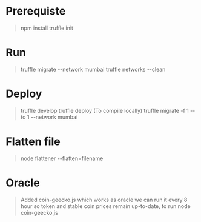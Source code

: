 # Prerequiste
> npm install
> truffle init


# Run
> truffle migrate --network mumbai
> truffle networks --clean


# Deploy
> truffle develop
> truffle deploy (To compile locally)
> truffle migrate -f 1 --to 1 --network mumbai


# Flatten file
> node flattener --flatten=filename

# Oracle
> Added coin-geecko.js which works as oracle we can run it every 8 hour so token and stable coin prices remain up-to-date, to run node coin-geecko.js
